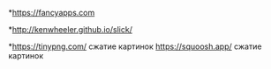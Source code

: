*https://fancyapps.com

*http://kenwheeler.github.io/slick/

*https://tinypng.com/ сжатие картинок
https://squoosh.app/ сжатие картинок